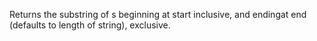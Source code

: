 Returns the substring of s beginning at start inclusive, and endingat end (defaults to length of string), exclusive.
